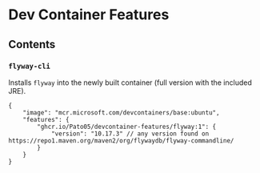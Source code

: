 # Dev Container Features

## Contents

### `flyway-cli`

Installs `flyway` into the newly built container (full version with the included JRE).

```jsonc
{
    "image": "mcr.microsoft.com/devcontainers/base:ubuntu",
    "features": {
        "ghcr.io/Pato05/devcontainer-features/flyway:1": {
            "version": "10.17.3" // any version found on https://repo1.maven.org/maven2/org/flywaydb/flyway-commandline/
        }
    }
}
```